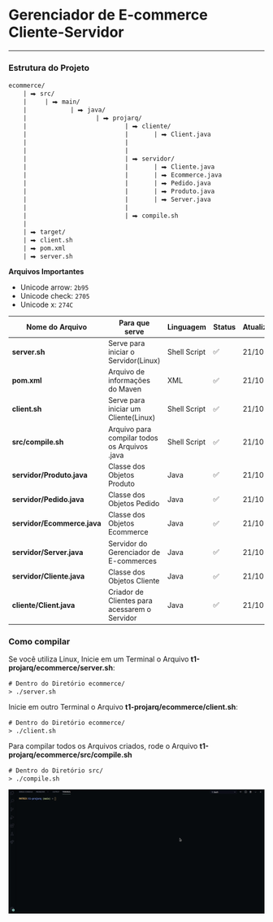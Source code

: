 
# Gerenciador de E-commerce Cliente-Servidor

---

### Estrutura do Projeto

```text
ecommerce/
    | ⮕ src/
    |     | ⮕ main/
    |            | ⮕ java/
    |                   | ⮕ projarq/
    |                           | ⮕ cliente/
    |                           |       | ⮕ Client.java
    |                           |       
    |                           |
    |                           | ⮕ servidor/
    |                           |       | ⮕ Cliente.java
    |                           |       | ⮕ Ecommerce.java
    |                           |       | ⮕ Pedido.java
    |                           |       | ⮕ Produto.java
    |                           |       | ⮕ Server.java
    |                           |
    |                           | ⮕ compile.sh
    |
    | ⮕ target/   
    | ⮕ client.sh
    | ⮕ pom.xml
    | ⮕ server.sh
```

**Arquivos Importantes**

* Unicode arrow: `2b95`
* Unicode check: `2705`
* Unicode x: `274C`

Nome do Arquivo|Para que serve|Linguagem|Status|Atualizado
|---|---|---|---|---|
**server.sh**|Serve para iniciar o Servidor(Linux)|Shell Script|✅|21/10
**pom.xml**|Arquivo de informações do Maven|XML|✅|21/10
**client.sh**|Serve para iniciar um Cliente(Linux)|Shell Script|✅|21/10
**src/compile.sh**|Arquivo para compilar todos os Arquivos .java|Shell Script|✅|21/10
**servidor/Produto.java**|Classe dos Objetos Produto|Java|✅|21/10
**servidor/Pedido.java**|Classe dos Objetos Pedido|Java|✅|21/10
**servidor/Ecommerce.java**|Classe dos Objetos Ecommerce|Java|✅|21/10
**servidor/Server.java**|Servidor do Gerenciador de E-commerces|Java|✅|21/10
**servidor/Cliente.java**|Classe dos Objetos Cliente|Java|✅|21/10
**cliente/Client.java**|Criador de Clientes para acessarem o Servidor|Java|✅|21/10

### Como compilar

Se você utiliza Linux, Inicie em um Terminal o Arquivo **t1-projarq/ecommerce/server.sh**:

```shell
# Dentro do Diretório ecommerce/
> ./server.sh
```

Inicie em outro Terminal o Arquivo **t1-projarq/ecommerce/client.sh**:

```shell
# Dentro do Diretório ecommerce/
> ./client.sh
```

Para compilar todos os Arquivos criados, rode o Arquivo **t1-projarq/ecommerce/src/compile.sh**

```shell
# Dentro do Diretório src/
> ./compile.sh
```

<img src="info.gif">

